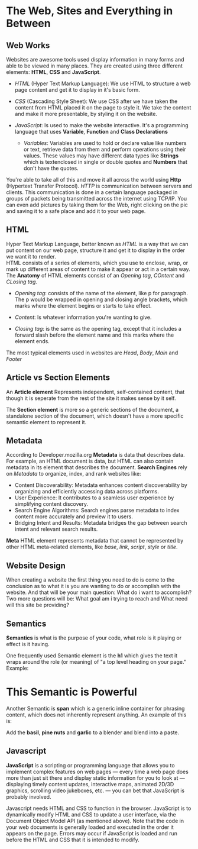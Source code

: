 # The Web, Sites and Everything in Between

## Web Works

Websites are awesome tools used display information in many forms and able to be viewed in many places. They are created using three different elements: **HTML**, **CSS** and **JavaScript**. 

* *HTML* (Hyper Text Markup Language): We use HTML to structure a web page content and get it to display in it's basic form. 

* *CSS* (Cascading Style Sheet): We use CSS after we have taken the content from HTML placed it on the page to style it. We take the content and make it more presentable, by styling it on the website.

* *JavaScript*: Is used to make the website interactive. It's a programming language that uses **Variable**, **Function** and **Class Declarations**

    * *Variables*: Variables are used to hold or declare value like numbers or text, retrieve data from them and perform operations using their values. These values may have different data types like **Strings** which is textenclosed in single or double quotes and **Numbers** that don't have the quotes.

You're able to take all of this and move it all across the world using **Http** (Hypertext Transfer Protocol). *HTTP* is communication between servers and clients. This communication is done in a certain language packaged in groups of packets being transmitted across the internet using TCP/IP. You can even add pictures by taking them for the Web, right clicking on the pic and saving it to a safe place and add it to your web page.

## **HTML**

Hyper Text Markup Language, better known as *HTML* is a way that we can put content on our web page, structure it and get it to display in the order we want it to render.   
HTML consists of a series of elements, which you use to enclose, wrap, or mark up different areas of content to make it appear or act in a certain way.    
The **Anatomy** of HTML elements consist of an *Opening tag*, *COntent* and *CLosing tag*.

* *Opening tag*: consists of the name of the element, like p for paragraph. The p would be wrapped in opening and closing angle brackets, which marks where the element begins or starts to take effect.  

* *Content*: Is whatever information you're wanting to give.

* *Closing tag*: is the same as the opening tag, except that it includes a forward slash before the element name and this marks where the element ends.

The most typical elements used in websites are *Head*, *Body*, *Main* and *Footer*

## Article vs Section Elements

An **Article element** Represents independent, self-contained content, that though it is seperate from the rest of the site it makes sense by it self.

The **Section element** is more so a generic sections of the document, a standalone section of the document, which doesn't have a more specific semantic element to represent it.  

## Metadata

According to Developer.mozilla.org **Metadata** is data that describes data. For example, an HTML document is data, but HTML can also contain metadata in its <head> element that describes the document. **Search Engines** rely on *Metadata* to organize, index, and rank websites like:

* Content Discoverability: Metadata enhances content discoverability by organizing and efficiently accessing data across platforms.
* User Experience: It contributes to a seamless user experience by simplifying content discovery.
* Search Engine Algorithms: Search engines parse metadata to index content more accurately and preview it to users.
* Bridging Intent and Results: Metadata bridges the gap between search intent and relevant search results.

**Meta** HTML element represents metadata that cannot be represented by other HTML meta-related elements, like *base*, *link*, *script*, *style* or *title*.

## Website Design

When creating a website the first thing you need to do is come to the conclusion as to what it is you are wanting to do or accomplish with the website. And that will be your main question: What do i want to accomplish? Two more questions will be: What goal am i trying to reach and What need will this site be providing?

## Semantics

**Semantics** is what is the purpose of your code, what role is it playing or effect is it having.  

One frequently used Semantic element is the **h1** which gives the text it wraps around the role (or meaning) of "a top level heading on your page." Example:
<h1>This Semantic is Powerful</h1>

Another Semantic is **span** which is a generic inline container for phrasing content, which does not inherently represent anything. An example of this is:

Add the **basil**, **pine nuts** and **garlic** to a blender and blend into a paste.

## Javascript

**JavaScript** is a scripting or programming language that allows you to implement complex features on web pages — every time a web page does more than just sit there and display static information for you to look at — displaying timely content updates, interactive maps, animated 2D/3D graphics, scrolling video jukeboxes, etc. — you can bet that JavaScript is probably involved. 

Javascript needs HTML and CSS to function in the browser.
JavaScript is to dynamically modify HTML and CSS to update a user interface, via the Document Object Model API (as mentioned above). Note that the code in your web documents is generally loaded and executed in the order it appears on the page. Errors may occur if JavaScript is loaded and run before the HTML and CSS that it is intended to modify.